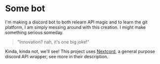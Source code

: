 # Some bot
I'm making a discord bot to both relearn API magic and to learn the git platform, I am simply messing around with this creation. I might make something serious someday. 

> "Innovation? nah, it's one big joke!"

Kinda, kinda not, we'll see!
This project uses [Nextcord](https://nextcord.dev/), a general purpose discord API wrapper, see more in their description. 